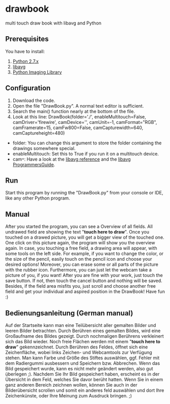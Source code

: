 # drawbook
multi touch draw book with libavg and Python

## Prerequisites
You have to install:
 1. [Python 2.7.x](http://www.python.org)
 2. [libavg](https://www.libavg.de/)
 3. [Python Imaging Library](http://www.pythonware.com/products/pil/)

## Configuration
1. Download the code.
2. Open the file "DrawBook.py". A normal text editor is sufficient.
3. Search the main() function nearly at the bottom of the file.
4. Look at this line: DrawBook(folder='./', enableMultitouch=False, camDriver='firewire', camDevice='', camUnit=-1, camFormat="RGB", camFramerate=15, camFw800=False, camCapturewidth=640, camCaptureheight=480)
  * folder: You can change this argument to store the folder containing the drawings somewhere special.
  * enableMultitouch: Set this to True if you run it on a multitouch device.
  * cam`*`: Have a look at the [libavg reference](http://www.libavg.de/reference/current/areanodes.html#libavg.avg.CameraNode) and the [libavg ProgrammersGuide](http://www.libavg.de/wiki/ProgrammersGuide/CameraNode).

## Run
Start this program by running the "DrawBook.py" from your console or IDE, like any other Python program.


## Manual
After you started the program, you can see a Overview of all fields.
All undrawed field are showing the text "**touch here to draw**".
Once you touched on a drawed picture, you will get a bigger view of the touched one. One click on this picture again, the program will show you the overview again.
In case, you touching a free field, a drawing area will appear, with some tools on the left side.
For example, if you want to change the color, or the size of the pencil, easily touch on the pencil icon and choose your desired options!
Moreover, you can erase some or all parts of the picture with the rubber icon.
Furthermore, you can just let the webcam take a picture of you, if you want! After you are fine with your work, just touch the save button.
If not, then touch the cancel button and nothing will be saved.
Besides, if the field area misfits you, just scroll and choose another free field and get your individual and aspired position in the DrawBook!
Have fun :)

## Bedienungsanleitung (German manual)
Auf der Startseite kann man eine Teilübersicht aller gemalten Bilder und leeren Bilder betrachten.
Durch Berühren eines gemalten Bildes, wird eine Großaufname des Bildes gezeigt. Durch nochmaligen Berührens verkleinert sich das Bild wieder.
Noch freie Flächen werden mit einem "**touch here to draw**" gekennzeichnet.
Durch Berühren des Feldes, öffnet sich eine Zeichenfläche, wobei links Zeichen- und Webcamtools zur Verfügung stehen. Man kann Farbe und Größe des Stiftes auswählen, ggf. Fehler mit dem Radiergummi ausbessern und Speichern bzw. Abbrechen.
Wenn das Bild gespeichert wurde, kann es nicht mehr geändert werden, also gut überlegen ;).
Nachdem Sie Ihr Bild gespeichert haben, erscheint es in der Übersicht in dem Feld, welches Sie davor berüht hatten. Wenn Sie in einem ganz anderen Bereich zeichnen wollen, können Sie auch in der Bilderübersicht scrollen und somit ein anderes feld auswählen und dort Ihre Zeichenkünste, oder Ihre Meinung zum Ausdruck bringen. ;)